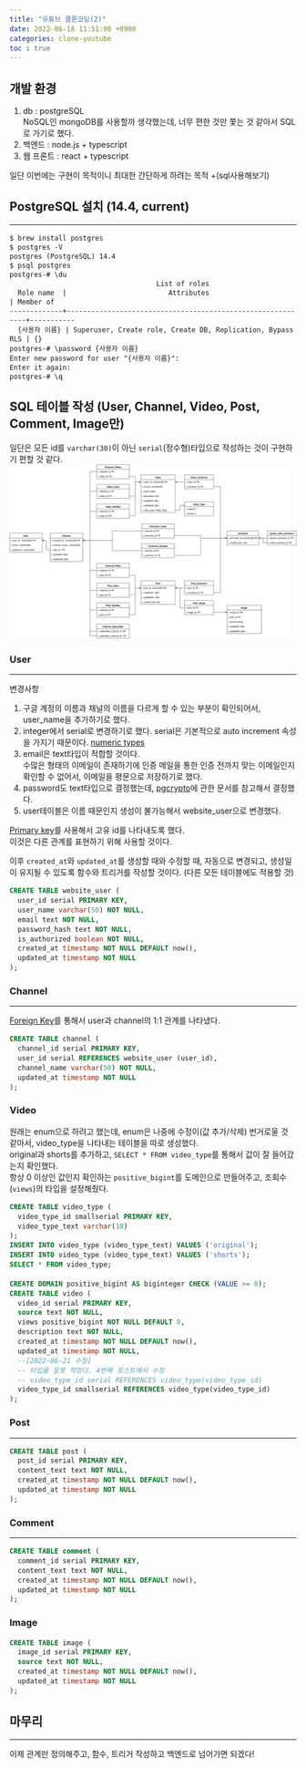 ```yaml
---
title: "유튜브 클론코딩(2)"
date: 2022-06-18 11:51:00 +0900
categories: clone-youtube
toc : true
---
```


## 개발 환경

1. db : postgreSQL  
   NoSQL인 mongoDB를 사용할까 생각했는데, 너무 편한 것만 쫓는 것 같아서 SQL로 가기로 했다.  
2. 백엔드 : node.js + typescript  
3. 웹 프론트 : react + typescript  

일단 이번에는 구현이 목적이니 최대한 간단하게 하려는 목적 +(sql사용해보기)

## PostgreSQL 설치 (14.4, current)
___
```
$ brew install postgres
$ postgres -V
postgres (PostgreSQL) 14.4
$ psql postgres
postgres-# \du
                                    List of roles
  Role name  |                         Attributes                         | Member of 
-------------+------------------------------------------------------------+-----------
  {사용자 이름} | Superuser, Create role, Create DB, Replication, Bypass RLS | {}
postgres-# \password {사용자 이름}
Enter new password for user "{사용자 이름}": 
Enter it again: 
postgres-# \q
```

## SQL 테이블 작성 (User, Channel, Video, Post, Comment, Image만)

일단은 모든 id를 `varchar(30)`이 아닌 `serial`(정수형)타입으로 작성하는 것이 구현하기 편할 것 같다.  
![ERD](/assets/images/youtube_clone/youtube-erd.svg)
### User
___
변경사항  
1. 구글 계정의 이름과 채널의 이름을 다르게 할 수 있는 부분이 확인되어서, user_name을 추가하기로 했다. 
2. integer에서 serial로 변경하기로 했다. serial은 기본적으로 auto increment 속성을 가지기 때문이다. [numeric types](https://www.postgresql.org/docs/14/datatype-numeric.html)
3. email은 text타입이 적합할 것이다.  
수많은 형태의 이메일이 존재하기에 인증 메일을 통한 인증 전까지 맞는 이메일인지 확인할 수 없어서, 이메일을 평문으로 저장하기로 했다.
4. password도 text타입으로 결정했는데, [pgcrypto](https://www.postgresql.org/docs/current/pgcrypto.html)에 관한 문서를 참고해서 결정했다.  
5. user테이블은 이름 때문인지 생성이 불가능해서 website_user으로 변경했다.

[Primary key](https://www.postgresql.org/docs/11/ddl-constraints.html#DDL-CONSTRAINTS-PRIMARY-KEYS)를 사용해서 고유 id를 나타내도록 했다.  
이것은 다른 관계를 표현하기 위해 사용할 것이다.  

이후 `created_at`와 `updated_at`를 생성할 때와 수정할 때, 자동으로 변경되고, 생성일이 유지될 수 있도록 함수와 트리거를 작성할 것이다. (다른 모든 테이블에도 적용할 것)

```sql
CREATE TABLE website_user (
  user_id serial PRIMARY KEY,
  user_name varchar(50) NOT NULL,
  email text NOT NULL,
  password_hash text NOT NULL,
  is_authorized boolean NOT NULL,
  created_at timestamp NOT NULL DEFAULT now(),
  updated_at timestamp NOT NULL
);
```

### Channel
___

[Foreign Key](https://www.postgresql.org/docs/11/ddl-constraints.html#DDL-CONSTRAINTS-FK)를 통해서 user과 channel의 1:1 관계를 나타냈다.  


```sql
CREATE TABLE channel (
  channel_id serial PRIMARY KEY,
  user_id serial REFERENCES website_user (user_id),
  channel_name varchar(50) NOT NULL,
  updated_at timestamp NOT NULL
);
```

### Video

원래는 enum으로 하려고 했는데, enum은 나중에 수정이(값 추가/삭제) 번거로울 것 같아서, video_type을 나타내는 테이블을 따로 생성했다.  
original과 shorts를 추가하고, `SELECT * FROM video_type`를 통해서 값이 잘 들어갔는지 확인했다.  
항상 0 이상인 값인지 확인하는 `positive_bigint`를 도메인으로 만들어주고, 조회수(`views`)의 타입을 설정해줬다.

```sql
CREATE TABLE video_type (
  video_type_id smallserial PRIMARY KEY,
  video_type_text varchar(10)
);
INSERT INTO video_type (video_type_text) VALUES ('original');
INSERT INTO video_type (video_type_text) VALUES ('shorts');
SELECT * FROM video_type; 

CREATE DOMAIN positive_bigint AS biginteger CHECK (VALUE >= 0);
CREATE TABLE video (
  video_id serial PRIMARY KEY,
  source text NOT NULL,
  views positive_bigint NOT NULL DEFAULT 0,
  description text NOT NULL,
  created_at timestamp NOT NULL DEFAULT now(),
  updated_at timestamp NOT NULL,
  --[2022-06-21 수정]
  -- 타입을 잘못 적었다. 4번째 포스트에서 수정
  -- video_type_id serial REFERENCES video_type(video_type_id)
  video_type_id smallserial REFERENCES video_type(video_type_id)
);
```

### Post
___

```sql
CREATE TABLE post (
  post_id serial PRIMARY KEY,
  content_text text NOT NULL,
  created_at timestamp NOT NULL DEFAULT now(),
  updated_at timestamp NOT NULL
);
```

### Comment
___

```sql
CREATE TABLE comment (
  comment_id serial PRIMARY KEY,
  content_text text NOT NULL,
  created_at timestamp NOT NULL DEFAULT now(),
  updated_at timestamp NOT NULL
);
```

### Image

```sql
CREATE TABLE image (
  image_id serial PRIMARY KEY,
  source text NOT NULL,
  created_at timestamp NOT NULL DEFAULT now(),
  updated_at timestamp NOT NULL
);
```

## 마무리
___

이제 관계만 정의해주고, 함수, 트리거 작성하고 백엔드로 넘어가면 되겠다!